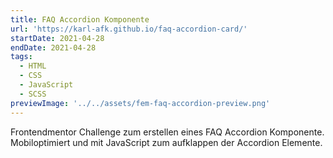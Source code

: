 ```yaml
---
title: FAQ Accordion Komponente
url: 'https://karl-afk.github.io/faq-accordion-card/'
startDate: 2021-04-28
endDate: 2021-04-28
tags:
  - HTML
  - CSS
  - JavaScript
  - SCSS
previewImage: '../../assets/fem-faq-accordion-preview.png'
---
```


Frontendmentor Challenge zum erstellen eines FAQ Accordion Komponente. Mobiloptimiert und mit JavaScript zum aufklappen der Accordion Elemente.
